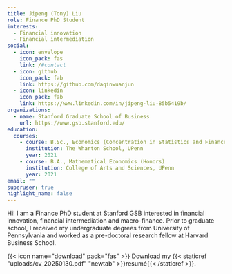 ```yaml
---
title: Jipeng (Tony) Liu
role: Finance PhD Student
interests:
  - Financial innovation
  - Financial intermediation
social:
  - icon: envelope
    icon_pack: fas
    link: /#contact
  - icon: github
    icon_pack: fab
    link: https://github.com/daqinwuanjun
  - icon: linkedin
    icon_pack: fab
    link: https://www.linkedin.com/in/jipeng-liu-85b5419b/
organizations:
  - name: Stanford Graduate School of Business
    url: https://www.gsb.stanford.edu/
education:
  courses:
    - course: B.Sc., Economics (Concentration in Statistics and Finance)
      institution: The Wharton School, UPenn
      year: 2021
    - course: B.A., Mathematical Economics (Honors)
      institution: College of Arts and Sciences, UPenn
      year: 2021
email: ""
superuser: true
highlight_name: false
---
```


Hi! I am a Finance PhD student at Stanford GSB interested in financial innovation, financial intermediation and macro-finance. Prior to graduate school, I received my undergraduate degrees from University of Pennsylvania and worked as a pre-doctoral research fellow at Harvard Business School.




{{< icon name="download" pack="fas" >}} Download my {{< staticref "uploads/cv_20250130.pdf" "newtab" >}}resumé{{< /staticref >}}.


